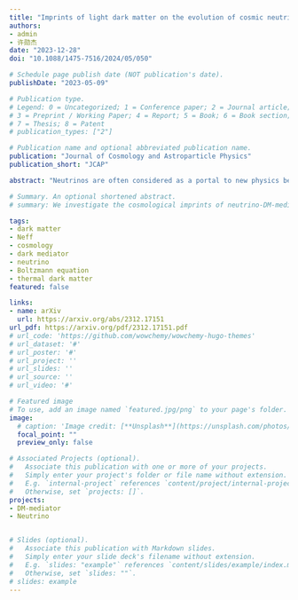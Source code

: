 ```yaml
---
title: "Imprints of light dark matter on the evolution of cosmic neutrinos"
authors:
- admin
- 许勋杰
date: "2023-12-28"
doi: "10.1088/1475-7516/2024/05/050"

# Schedule page publish date (NOT publication's date).
publishDate: "2023-05-09"

# Publication type.
# Legend: 0 = Uncategorized; 1 = Conference paper; 2 = Journal article;
# 3 = Preprint / Working Paper; 4 = Report; 5 = Book; 6 = Book section;
# 7 = Thesis; 8 = Patent
# publication_types: ["2"]

# Publication name and optional abbreviated publication name.
publication: "Journal of Cosmology and Astroparticle Physics"
publication_short: "JCAP"

abstract: "Neutrinos are often considered as a portal to new physics beyond the Standard Model (SM) and might possess phenomenologically interesting interactions with dark matter (DM). This paper examines the cosmological imprints of DM that interacts with and is produced from SM neutrinos at temperatures below the MeV scale. We take a model-independent approach to compute the evolution of DM in this framework and present analytic results which agree well with numerical ones. Both freeze-in and freeze-out regimes are included in our analysis. Furthermore, we demonstrate that the thermal evolution of neutrinos might be substantially affected by their interaction with DM. We highlight two distinctive imprints of such DM on neutrinos: (i) a large, negative contribution to $N_{\\rm eff}$, which is close to the current experimental limits and will readily be probed by future experiments; (ii) spectral distortion of the cosmic neutrino background (C$\\nu$B) due to DM annihilating into neutrinos, a potentially important effect for the ongoing experimental efforts to detect C$\\nu$B."

# Summary. An optional shortened abstract.
# summary: We investigate the cosmological imprints of neutrino-DM-mediator interaction in a model-independent way, including the extra contribution of $N_{\rm eff}$ and the distortion of C$\nu$B. Lyman-$\alpha$ constraint is also discussed. To do this, we implemented a universal approach to solve the time evolution of dark matter in both freeze-in and freeze-out case.

tags:
- dark matter
- Neff
- cosmology
- dark mediator
- neutrino
- Boltzmann equation
- thermal dark matter
featured: false

links:
- name: arXiv
  url: https://arxiv.org/abs/2312.17151
url_pdf: https://arxiv.org/pdf/2312.17151.pdf
# url_code: 'https://github.com/wowchemy/wowchemy-hugo-themes'
# url_dataset: '#'
# url_poster: '#'
# url_project: ''
# url_slides: ''
# url_source: ''
# url_video: '#'

# Featured image
# To use, add an image named `featured.jpg/png` to your page's folder. 
image:
  # caption: 'Image credit: [**Unsplash**](https://unsplash.com/photos/s9CC2SKySJM)'
  focal_point: ""
  preview_only: false

# Associated Projects (optional).
#   Associate this publication with one or more of your projects.
#   Simply enter your project's folder or file name without extension.
#   E.g. `internal-project` references `content/project/internal-project/index.md`.
#   Otherwise, set `projects: []`.
projects:
- DM-mediator
- Neutrino


# Slides (optional).
#   Associate this publication with Markdown slides.
#   Simply enter your slide deck's filename without extension.
#   E.g. `slides: "example"` references `content/slides/example/index.md`.
#   Otherwise, set `slides: ""`.
# slides: example
---
```

